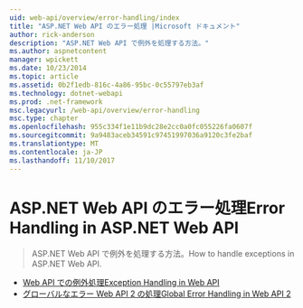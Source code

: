 ```yaml
---
uid: web-api/overview/error-handling/index
title: "ASP.NET Web API のエラー処理 |Microsoft ドキュメント"
author: rick-anderson
description: "ASP.NET Web API で例外を処理する方法。"
ms.author: aspnetcontent
manager: wpickett
ms.date: 10/23/2014
ms.topic: article
ms.assetid: 0b2f1edb-816c-4a86-95bc-0c55797eb3af
ms.technology: dotnet-webapi
ms.prod: .net-framework
msc.legacyurl: /web-api/overview/error-handling
msc.type: chapter
ms.openlocfilehash: 955c334f1e11b9dc28e2cc0a0fc055226fa0607f
ms.sourcegitcommit: 9a9483aceb34591c97451997036a9120c3fe2baf
ms.translationtype: MT
ms.contentlocale: ja-JP
ms.lasthandoff: 11/10/2017
---
```

<a name="error-handling-in-aspnet-web-api"></a><span data-ttu-id="59e3a-103">ASP.NET Web API のエラー処理</span><span class="sxs-lookup"><span data-stu-id="59e3a-103">Error Handling in ASP.NET Web API</span></span>
====================
> <span data-ttu-id="59e3a-104">ASP.NET Web API で例外を処理する方法。</span><span class="sxs-lookup"><span data-stu-id="59e3a-104">How to handle exceptions in ASP.NET Web API.</span></span>


- [<span data-ttu-id="59e3a-105">Web API での例外処理</span><span class="sxs-lookup"><span data-stu-id="59e3a-105">Exception Handling in Web API</span></span>](exception-handling.md)
- [<span data-ttu-id="59e3a-106">グローバルなエラー Web API 2 の処理</span><span class="sxs-lookup"><span data-stu-id="59e3a-106">Global Error Handling in Web API 2</span></span>](web-api-global-error-handling.md)
